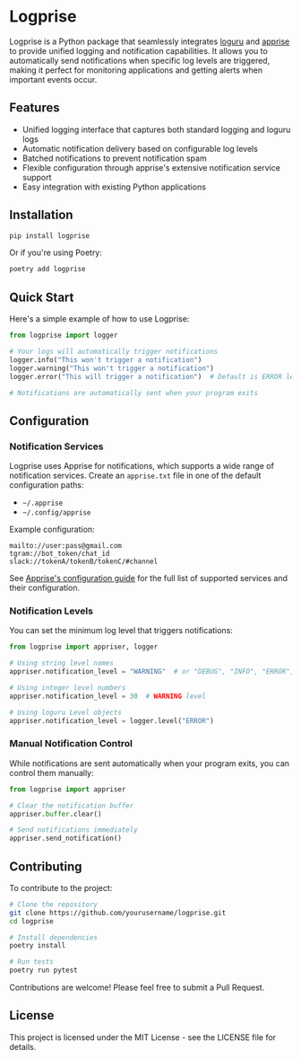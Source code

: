 # Logprise

Logprise is a Python package that seamlessly integrates [loguru](https://github.com/Delgan/loguru/) and [apprise](https://github.com/caronc/apprise) to provide unified logging and notification capabilities. It allows you to automatically send notifications when specific log levels are triggered, making it perfect for monitoring applications and getting alerts when important events occur.

## Features

- Unified logging interface that captures both standard logging and loguru logs
- Automatic notification delivery based on configurable log levels
- Batched notifications to prevent notification spam
- Flexible configuration through apprise's extensive notification service support
- Easy integration with existing Python applications

## Installation

```bash
pip install logprise
```

Or if you're using Poetry:

```bash
poetry add logprise
```

## Quick Start

Here's a simple example of how to use Logprise:

```python
from logprise import logger

# Your logs will automatically trigger notifications
logger.info("This won't trigger a notification")
logger.warning("This won't trigger a notification")
logger.error("This will trigger a notification")  # Default is ERROR level

# Notifications are automatically sent when your program exits
```

## Configuration

### Notification Services

Logprise uses Apprise for notifications, which supports a wide range of notification services. Create an `apprise.txt` file in one of the default configuration paths:

- `~/.apprise`
- `~/.config/apprise`

Example configuration:

```text
mailto://user:pass@gmail.com
tgram://bot_token/chat_id
slack://tokenA/tokenB/tokenC/#channel
```

See [Apprise's configuration guide](https://github.com/caronc/apprise/wiki/config#cli) for the full list of supported services and their configuration.

### Notification Levels

You can set the minimum log level that triggers notifications:

```python
from logprise import appriser, logger

# Using string level names
appriser.notification_level = "WARNING"  # or "DEBUG", "INFO", "ERROR", "CRITICAL"

# Using integer level numbers
appriser.notification_level = 30  # WARNING level

# Using loguru Level objects
appriser.notification_level = logger.level("ERROR")
```

### Manual Notification Control

While notifications are sent automatically when your program exits, you can control them manually:

```python
from logprise import appriser

# Clear the notification buffer
appriser.buffer.clear()

# Send notifications immediately
appriser.send_notification()
```

## Contributing

To contribute to the project:

```bash
# Clone the repository
git clone https://github.com/yourusername/logprise.git
cd logprise

# Install dependencies
poetry install

# Run tests
poetry run pytest
```

Contributions are welcome! Please feel free to submit a Pull Request.

## License

This project is licensed under the MIT License - see the LICENSE file for details.